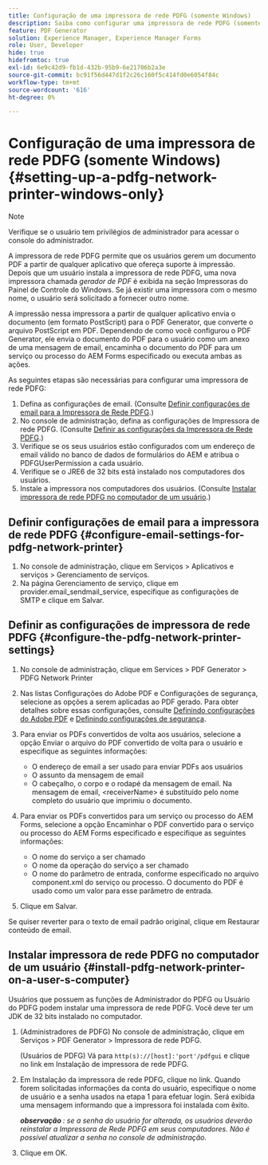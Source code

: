 ```yaml
---
title: Configuração de uma impressora de rede PDFG (somente Windows)
description: Saiba como configurar uma impressora de rede PDFG (somente Windows )
feature: PDF Generator
solution: Experience Manager, Experience Manager Forms
role: User, Developer
hide: true
hidefromtoc: true
exl-id: 6e9c42d9-fb1d-432b-95b9-6e21706b2a3e
source-git-commit: bc91f56d447d1f2c26c160f5c414fd0e6054f84c
workflow-type: tm+mt
source-wordcount: '616'
ht-degree: 0%

---
```


# Configuração de uma impressora de rede PDFG (somente Windows) {#setting-up-a-pdfg-network-printer-windows-only}

>[!NOTE]
> 
> Verifique se o usuário tem privilégios de administrador para acessar o console do administrador.

A impressora de rede PDFG permite que os usuários gerem um documento PDF a partir de qualquer aplicativo que ofereça suporte à impressão. Depois que um usuário instala a impressora de rede PDFG, uma nova impressora chamada *gerador de PDF* é exibida na seção Impressoras do Painel de Controle do Windows. Se já existir uma impressora com o mesmo nome, o usuário será solicitado a fornecer outro nome.

A impressão nessa impressora a partir de qualquer aplicativo envia o documento (em formato PostScript) para o PDF Generator, que converte o arquivo PostScript em PDF. Dependendo de como você configurou o PDF Generator, ele envia o documento do PDF para o usuário como um anexo de uma mensagem de email, encaminha o documento do PDF para um serviço ou processo do AEM Forms especificado ou executa ambas as ações.

As seguintes etapas são necessárias para configurar uma impressora de rede PDFG:

1. Defina as configurações de email. (Consulte [Definir configurações de email para a Impressora de Rede PDFG](setting-pdfg-network-printer-windows.md#configure-email-settings-for-pdfg-network-printer).)
1. No console de administração, defina as configurações de Impressora de rede PDFG. (Consulte [Definir as configurações da Impressora de Rede PDFG](setting-pdfg-network-printer-windows.md#configure-the-pdfg-network-printer-settings).)
1. Verifique se os seus usuários estão configurados com um endereço de email válido no banco de dados de formulários do AEM e atribua o PDFGUserPermission a cada usuário. <!-- Fix broken link See Setting up and organizing users -->
1. Verifique se o JRE6 de 32 bits está instalado nos computadores dos usuários.
1. Instale a impressora nos computadores dos usuários. (Consulte [Instalar impressora de rede PDFG no computador de um usuário](setting-pdfg-network-printer-windows.md#install-pdfg-network-printer-on-a-user-s-computer).)

## Definir configurações de email para a impressora de rede PDFG {#configure-email-settings-for-pdfg-network-printer}

1. No console de administração, clique em Serviços > Aplicativos e serviços > Gerenciamento de serviços.
1. Na página Gerenciamento de serviço, clique em provider.email_sendmail_service, especifique as configurações de SMTP e clique em Salvar.

## Definir as configurações de impressora de rede PDFG {#configure-the-pdfg-network-printer-settings}

1. No console de administração, clique em Services > PDF Generator > PDFG Network Printer
1. Nas listas Configurações do Adobe PDF e Configurações de segurança, selecione as opções a serem aplicadas ao PDF gerado. Para obter detalhes sobre essas configurações, consulte [Definindo configurações do Adobe PDF](/help/forms/using/admin-help/configuring-pdf-settings.md#configuring-adobe-pdf-settings) e [Definindo configurações de segurança](/help/forms/using/admin-help/configuring-security-settings.md#configuring-security-settings).
1. Para enviar os PDFs convertidos de volta aos usuários, selecione a opção Enviar o arquivo do PDF convertido de volta para o usuário e especifique as seguintes informações:

   * O endereço de email a ser usado para enviar PDFs aos usuários
   * O assunto da mensagem de email
   * O cabeçalho, o corpo e o rodapé da mensagem de email. Na mensagem de email, &lt;receiverName> é substituído pelo nome completo do usuário que imprimiu o documento.

1. Para enviar os PDFs convertidos para um serviço ou processo do AEM Forms, selecione a opção Encaminhar o PDF convertido para o serviço ou processo do AEM Forms especificado e especifique as seguintes informações:

   * O nome do serviço a ser chamado
   * O nome da operação do serviço a ser chamado
   * O nome do parâmetro de entrada, conforme especificado no arquivo component.xml do serviço ou processo. O documento do PDF é usado como um valor para esse parâmetro de entrada.

1. Clique em Salvar.

Se quiser reverter para o texto de email padrão original, clique em Restaurar conteúdo de email.

## Instalar impressora de rede PDFG no computador de um usuário {#install-pdfg-network-printer-on-a-user-s-computer}

Usuários que possuem as funções de Administrador do PDFG ou Usuário do PDFG podem instalar uma impressora de rede PDFG. Você deve ter um JDK de 32 bits instalado no computador.

1. (Administradores de PDFG) No console de administração, clique em Serviços > PDF Generator > Impressora de rede PDFG.

   (Usuários de PDFG) Vá para `http(s)://[host]:'port'/pdfgui` e clique no link em Instalação de impressora de rede PDFG.

1. Em Instalação da impressora de rede PDFG, clique no link. Quando forem solicitadas informações da conta do usuário, especifique o nome de usuário e a senha usados na etapa 1 para efetuar login. Será exibida uma mensagem informando que a impressora foi instalada com êxito.

   ***observação &#x200B;**: se a senha do usuário for alterada, os usuários deverão reinstalar a Impressora de Rede PDFG em seus computadores. Não é possível atualizar a senha no console de administração.*

1. Clique em OK.
